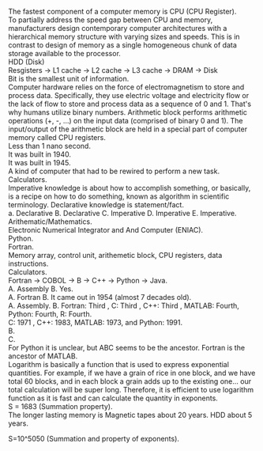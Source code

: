 The fastest component of a computer memory is CPU (CPU Register).  
To partially address the speed gap between CPU and memory, manufacturers design contemporary computer architectures with a hierarchical memory structure with varying sizes and speeds. This is in contrast to design of memory as a single homogeneous chunk of data storage available to the processor.  
HDD (Disk)  
Resgisters -> L1 cache -> L2 cache -> L3 cache -> DRAM -> Disk  
Bit is the smallest unit of information.  
Computer hardware relies on the force of electromagnetism to store and process data. Specifically, they use electric voltage and electricity flow or the lack of flow to store and process data as a sequence of 0 and 1. That's why humans utilize binary numbers. Arithmetic block performs arithmetic operations (+, -, …) on the input data (comprised of binary 0 and 1). The input/output of the arithmetic block are held in a special part of computer memory called CPU registers.  
Less than 1 nano second.  
It was built in 1940.  
It was built in 1945.  
A kind of computer that had to be rewired to perform a new task.  
Calculators.  
Imperative knowledge is about how to accomplish something, or basically, is a recipe on how to do something, known as algorithm in scientific terminology. Declarative knowledge is statement/fact.  
a. Declarative B. Declarative C. Imperative D. Imperative E. Imperative.  
Arithematic/Mathematics.  
Electronic Numerical Integrator and And Computer (ENIAC).    
Python.  
Fortran.  
Memory array, control unit, arithemetic block, CPU registers, data instructions.  
Calculators.  
Fortran -> COBOL -> B -> C++ -> Python -> Java.  
A. Assembly B. Yes.  
A. Fortran B. It came out in 1954 (almost 7 decades old).  
A. Assembly. B. Fortran: Third , C: Third , C++: Third , MATLAB: Fourth, Python: Fourth, R: Fourth.  
C: 1971 , C++: 1983, MATLAB: 1973, and Python: 1991.  
B.  
C.  
For Python it is unclear, but ABC seems to be the ancestor. Fortran is the ancestor of MATLAB.  
Logarithm is basically a function that is used to express exponential quantities. For example, if we have a grain of rice in one block, and we have total 60 blocks, and in each block a grain adds up to the existing one... our total calculation will be super long. Therefore, it is efficient to use logarithm function as it is fast and can calculate the quantity in exponents.  
S = 1683 (Summation property).  
The longer lasting memory is Magnetic tapes about 20 years. HDD about 5 years.  

S=10^5050 (Summation and property of exponents).  



